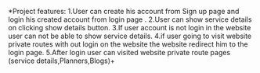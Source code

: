 *Project features:
1.User can create his account from Sign up page  and login his created account  from login page .
2.User can show service details on clicking show details button.
3.If user account is not login in the website user can not be able to  show service details.
4.if user going to visit website private routes with out login on the website the website redirect him to the login page.
5.After login user can visited website private route pages (service details,Planners,Blogs)+
